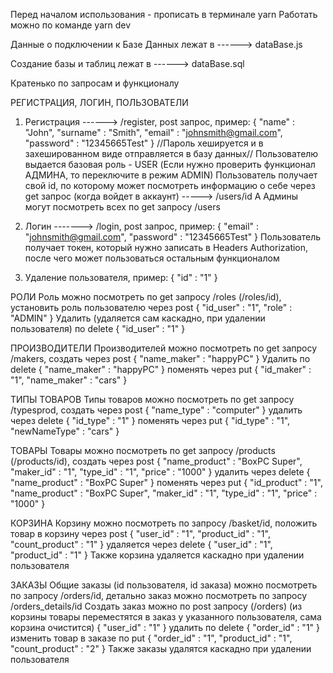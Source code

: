 Перед началом использования - прописать в терминале yarn
Работать можно по команде yarn dev

Данные о подключении к Базе Данных лежат в ------> dataBase.js

Создание базы и таблиц лежат в ------> dataBase.sql

Кратенько по запросам и функционалу

РЕГИСТРАЦИЯ, ЛОГИН, ПОЛЬЗОВАТЕЛИ
1. Регистрация ------> /register, post запрос, пример:
{
    "name" : "John",
    "surname" : "Smith",
    "email" : "johnsmith@gmail.com",
    "password" : "12345665Test"
}
//Пароль хешируется и в захешированном виде отправляется в базу данных//
Пользователю выдается базовая роль - USER (Если нужно проверить функционал АДМИНА, то переключите в режим ADMIN)
Пользователь получает свой id, по которому может посмотреть информацию о себе через get запрос (когда войдет в аккаунт) -----> /users/id
А Админы могут посмотреть всех по get запросу /users

2. Логин -------> /login, post запрос, пример:
{
    "email" : "johnsmith@gmail.com",
    "password" : "12345665Test"
}
Пользователь получает токен, который нужно записать в Headers Authorization, после чего может пользоваться остальным функционалом

3. Удаление пользователя, пример:
{
    "id" : "1"
}



РОЛИ
Роль можно посмотреть по get запросу /roles (/roles/id), установить роль пользователю через post
{
    "id_user" : "1",
    "role" : "ADMIN"
}
Удалить (удаляется сам каскадно, при удалении пользователя) по delete
{
    "id_user" : "1"
}


ПРОИЗВОДИТЕЛИ
Производителей можно посмотреть по get запросу /makers, создать через post
{
    "name_maker" : "happyPC"
}
Удалить по delete
{
    "name_maker" : "happyPC"
}
поменять через put
{
    "id_maker" : "1",
    "name_maker" : "cars"
}



ТИПЫ ТОВАРОВ
Типы товаров можно посмотреть по get запросу /typesprod, создать через post
{
    "name_type" : "computer"
}
удалить через delete
{
    "id_type" : "1"
}
поменять через put
{
    "id_type" : "1",
    "newNameType" : "cars"
}



ТОВАРЫ
Товары можно посмотреть по get запросу /products (/products/id), создать через post
{
    "name_product" : "BoxPC Super",
    "maker_id" : "1",
    "type_id" : "1",
    "price" : "1000"
}
удалить через delete
{
    "name_product" : "BoxPC Super"
}
поменять через put
{
    "id_product" : "1",
    "name_product" : "BoxPC Super",
    "maker_id" : "1",
    "type_id" : "1",
    "price" : "1000"
}



КОРЗИНА
Корзину можно посмотреть по запросу /basket/id, положить товар в корзину через post
{
    "user_id" : "1",
    "product_id" : "1",
    "count_product" : "1"
}
удаляется через delete
{
    "user_id" : "1",
    "product_id" : "1"
}
Также корзина удаляется каскадно при удалении пользователя




ЗАКАЗЫ
Общие заказы (id пользователя, id заказа) можно посмотреть по запросу /orders/id, детально заказ можно посмотреть по запросу /orders_details/id
Создать заказ можно по post запросу (/orders) (из корзины товары переместятся в заказ у указанного пользователя, сама корзина очистится)
{
    "user_id" : "1"
}
удалить по delete
{
    "order_id" : "1"
}
изменить товар в заказе по put
{
    "order_id" : "1",
    "product_id" : "1",
    "count_product" : "2"
}
Также заказы удалятся каскадно при удалении пользователя